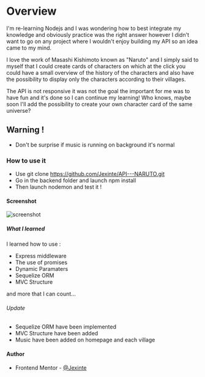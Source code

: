 
# Overview

I'm re-learning Nodejs and I was wondering how to best integrate my knowledge and obviously practice was the right answer however I didn't want to go on any project where I wouldn't enjoy building my API so an idea came to my mind.

I love the work of Masashi Kishimoto known as "Naruto" and I simply said to myself that I could create cards of characters on which at the click you could have a small overview of the history of the characters and also have the possibility to display only the characters according to their villages.

The API is not responsive it was not the goal the important for me was to have fun and it's done so I can continue my learning! Who knows, maybe soon I'll add the possibility to create your own character card of the same universe?

## Warning !

- Don't be surprise if music is running on background it's normal 

### How to use it

- Use git clone https://github.com/Jexinte/API---NARUTO.git
- Go in the backend folder and launch npm install
- Then launch nodemon and test it !

#### Screenshot
![screenshot](https://user-images.githubusercontent.com/88725081/176664015-06a9b7e4-444f-4ce9-9dff-ee5d9d82999a.png)



##### What I learned

 I learned how to use :
 - Express middleware
 - The use of promises
 - Dynamic Paramaters
 - Sequelize ORM 
 - MVC Structure

  and more that I can count...


###### Update 

- Sequelize ORM have been implemented
- MVC Structure have been added
- Music have been added on homepage and each village

#### Author

- Frontend Mentor - [@Jexinte](https://www.frontendmentor.io/profile/Jexinte)


